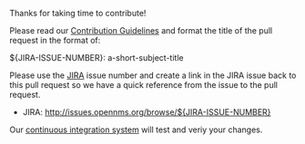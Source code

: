 
Thanks for taking time to contribute!

Please read our [Contribution Guidelines](https://github.com/OpenNMS/opennms/blob/develop/CONTRIBUTING.md) and format the title of the pull request in the format of:

${JIRA-ISSUE-NUMBER}: a-short-subject-title

Please use the [JIRA](https://issues.opennms.org) issue number and create a link in the JIRA issue back to this pull request so we have a quick reference from the issue to the pull request.

* JIRA: http://issues.opennms.org/browse/${JIRA-ISSUE-NUMBER}

Our [continuous integration system](http://bamboo.internal.opennms.com:8085) will test and veriy your changes.
